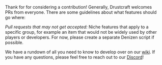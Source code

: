 Thank for for considering a contribution! Generally, Drustcraft welcomes PRs from everyone. There are some guidelines about what features should go where:


*Pull requests that may not get accepted:* Niche features that apply to a specific group, for example an item that would not be widely used by other players or developers. For now, please create a separate Denizen script if possible. 


We have a rundown of all you need to know to develop over on our [wiki](https://github.com/Drustcraft/Web/wiki/Developer-Guide). If you have any questions, please feel free to reach out to our [Discord](https://discord.drustcraft.com.au)!